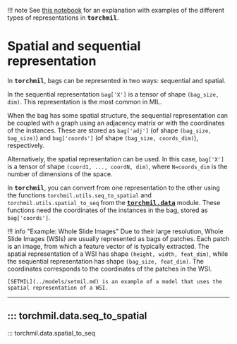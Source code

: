 !!! note
    See [this notebook](../../examples/data_representation.ipynb) for an explanation with examples of the different types of representations in <tt><b>torchmil</b></tt>.

# Spatial and sequential representation

In <tt><b>torchmil</b></tt>, bags can be represented in two ways: sequential and spatial.

In the sequential representation `bag['X']` is a tensor of shape `(bag_size, dim)`.
This representation is the most common in MIL.

When the bag has some spatial structure, the sequential representation can be coupled with a graph using an adjacency matrix or with the coordinates of the instances. These are stored as `bag['adj']` (of shape `(bag_size, bag_size)`) and `bag['coords']` (of shape `(bag_size, coords_dim)`), respectively.

Alternatively, the spatial representation can be used.
In this case, `bag['X']` is a tensor of shape `(coord1, ..., coordN, dim)`, where `N=coords_dim` is the number of dimensions of the space.

In <tt><b>torchmil</b></tt>, you can convert from one representation to the other using the functions `torchmil.utils.seq_to_spatial` and `torchmil.utils.spatial_to_seq` from the [<tt><b>torchmil.data</b></tt>](./index.md) module. These functions need the coordinates of the instances in the bag, stored as `bag['coords']`.

!!! info "Example: Whole Slide Images"
    Due to their large resolution, Whole Slide Images (WSIs) are usually represented as bags of patches. Each patch is an image, from which a feature vector of is typically extracted. The spatial representation of a WSI has shape `(height, width, feat_dim)`, while the sequential representation has shape `(bag_size, feat_dim)`. The coordinates corresponds to the coordinates of the patches in the WSI.

    [SETMIL](../models/setmil.md) is an example of a model that uses the spatial representation of a WSI.

-------------------------
::: torchmil.data.seq_to_spatial
-------------------------
::: torchmil.data.spatial_to_seq
